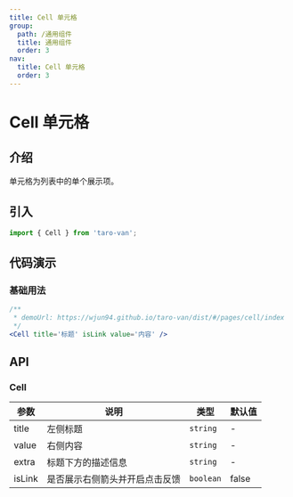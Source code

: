 ```yaml
---
title: Cell 单元格
group:
  path: /通用组件
  title: 通用组件
  order: 3
nav:
  title: Cell 单元格
  order: 3
---
```


# Cell 单元格

## 介绍

单元格为列表中的单个展示项。

## 引入

```jsx | pure
import { Cell } from 'taro-van';
```

## 代码演示

### 基础用法

```jsx | iframe
/**
 * demoUrl: https://wjun94.github.io/taro-van/dist/#/pages/cell/index
 */
<Cell title='标题' isLink value='内容' />
```

## API

### Cell

| 参数   | 说明                           | 类型      | 默认值 |
| ------ | ------------------------------ | --------- | ------ |
| title  | 左侧标题                       | `string ` | -      |
| value  | 右侧内容                       | `string`  | -      |
| extra  | 标题下方的描述信息             | `string`  | -      |
| isLink | 是否展示右侧箭头并开启点击反馈 | `boolean` | false  |
